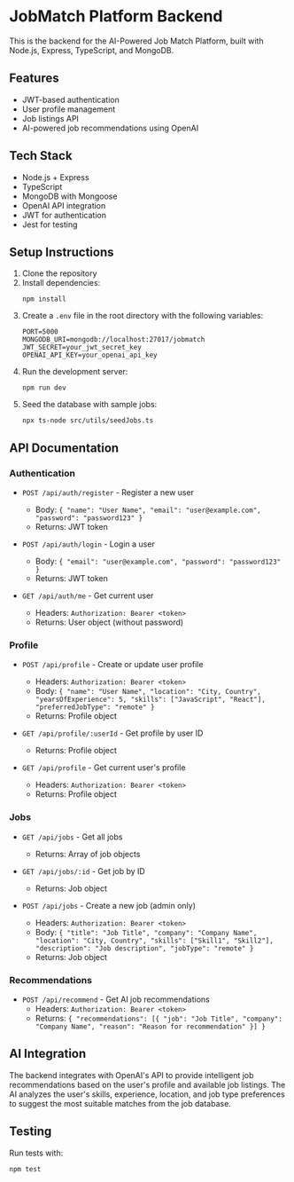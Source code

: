 # JobMatch Platform Backend

This is the backend for the AI-Powered Job Match Platform, built with Node.js, Express, TypeScript, and MongoDB.

## Features

- JWT-based authentication
- User profile management
- Job listings API
- AI-powered job recommendations using OpenAI

## Tech Stack

- Node.js + Express
- TypeScript
- MongoDB with Mongoose
- OpenAI API integration
- JWT for authentication
- Jest for testing

## Setup Instructions

1. Clone the repository
2. Install dependencies:
   ```
   npm install
   ```
3. Create a `.env` file in the root directory with the following variables:
   ```
   PORT=5000
   MONGODB_URI=mongodb://localhost:27017/jobmatch
   JWT_SECRET=your_jwt_secret_key
   OPENAI_API_KEY=your_openai_api_key
   ```
4. Run the development server:
   ```
   npm run dev
   ```
5. Seed the database with sample jobs:
   ```
   npx ts-node src/utils/seedJobs.ts
   ```

## API Documentation

### Authentication

- `POST /api/auth/register` - Register a new user
  - Body: `{ "name": "User Name", "email": "user@example.com", "password": "password123" }`
  - Returns: JWT token

- `POST /api/auth/login` - Login a user
  - Body: `{ "email": "user@example.com", "password": "password123" }`
  - Returns: JWT token

- `GET /api/auth/me` - Get current user
  - Headers: `Authorization: Bearer <token>`
  - Returns: User object (without password)

### Profile

- `POST /api/profile` - Create or update user profile
  - Headers: `Authorization: Bearer <token>`
  - Body: `{ "name": "User Name", "location": "City, Country", "yearsOfExperience": 5, "skills": ["JavaScript", "React"], "preferredJobType": "remote" }`
  - Returns: Profile object

- `GET /api/profile/:userId` - Get profile by user ID
  - Returns: Profile object

- `GET /api/profile` - Get current user's profile
  - Headers: `Authorization: Bearer <token>`
  - Returns: Profile object

### Jobs

- `GET /api/jobs` - Get all jobs
  - Returns: Array of job objects

- `GET /api/jobs/:id` - Get job by ID
  - Returns: Job object

- `POST /api/jobs` - Create a new job (admin only)
  - Headers: `Authorization: Bearer <token>`
  - Body: `{ "title": "Job Title", "company": "Company Name", "location": "City, Country", "skills": ["Skill1", "Skill2"], "description": "Job description", "jobType": "remote" }`
  - Returns: Job object

### Recommendations

- `POST /api/recommend` - Get AI job recommendations
  - Headers: `Authorization: Bearer <token>`
  - Returns: `{ "recommendations": [{ "job": "Job Title", "company": "Company Name", "reason": "Reason for recommendation" }] }`

## AI Integration

The backend integrates with OpenAI's API to provide intelligent job recommendations based on the user's profile and available job listings. The AI analyzes the user's skills, experience, location, and job type preferences to suggest the most suitable matches from the job database.

## Testing

Run tests with:
```
npm test
```
